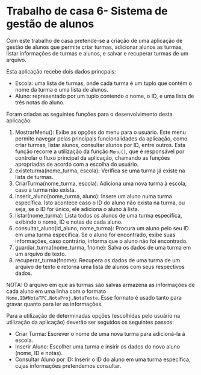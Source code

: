 # Trabalho de casa 6- Sistema de gestão de alunos

Com este trabalho de casa pretende-se a criação de uma aplicação de gestão de alunos que permite criar turmas, adicionar alunos as turmas, listar informações de turmas e alunos, e salvar e recuperar turmas de um arquivo.

Esta aplicação recebe dois dados princpais:
- Escola: uma lista de turmas, onde cada turma é um tuplo que contém o nome da turma e uma lista de alunos.
- Aluno: representado por um tuplo contendo o nome, o ID, e uma lista de três notas do aluno.

Foram criadas as seguintes funções para o desenvolvimento desta aplicação:

1. MostrarMenu(): Exibe as opções do menu para o usuário. Este menu permite navegar pelas principais funcionalidades da aplicação, como criar turmas, listar alunos, consultar alunos por ID, entre outros.
   Esta função recorre a utilização da função `Menu()`, que é responsável por controlar o fluxo principal da aplicação, chamando as funções apropriadas de acordo com a escolha do usuário.
2. existeturma(nome_turma, escola): Verifica se uma turma já existe na lista de turmas.
3. CriarTurma(nome_turma, escola): Adiciona uma nova turma à escola, caso a turma não exista.
4. inserir_aluno(nome_turma, aluno): Insere um aluno numa turma específica. Isto acontece caso o ID do aluno não exista na turma, ou seja, se  o ID for único, ele adiciona o aluno à lista.
5. listar(nome_turma): Lista todos os alunos de uma turma específica, exibindo o nome, ID e notas de cada aluno. 
6. consultar_aluno(id_aluno, nome_turma): Procura um aluno pelo seu ID em uma turma específica. Se o aluno for encontrado, exibe suas informações, caso contrário, informa que o aluno não foi encontrado.
7. guardar_turma(nome_turma, fnome): Salva os dados de uma turma em um arquivo de texto.
8. recuperar_turma(fnome): Recupera os dados de uma turma de um arquivo de texto e retorna uma lista de alunos com seus respectivos dados.

NOTA: O arquivo em que as turmas são salvas armazena as informações de cada aluno em uma linha com o formato `Nome,ID#NotaTPC,NotaProj,NotaTeste`. Esse formato é usado tanto para gravar quanto para ler as informações.

Para a utilização de determinadas opções (escolhidas pelo usuário na utilização da aplicação) deverão ser seguidos os seguintes passos:
- Criar Turma: Escrever o nome de uma nova turma para adicioná-la à escola.
- Inserir Aluno: Escolher uma turma e insirir os dados do novo aluno (nome, ID e notas).
- Consultar Aluno por ID: Inserir o ID do aluno em uma turma específica, cujas informações pretendemos consultar.